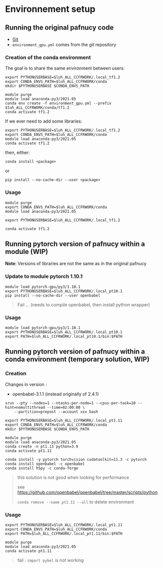 # Environnement setup

## Running the original pafnucy code

* [Git](https://gitlab.com/cheminfIBB/pafnucy)
* `environment_gpu.yml` comes from the git repository

### Creation of the conda environment

The goal is to share the same environment between users:

```
export PYTHONUSERBASE=$luh_ALL_CCFRWORK/.local_tf1.2
export CONDA_ENVS_PATH=$luh_ALL_CCFRWORK/conda
mkdir $PYTHONUSERBASE $CONDA_ENVS_PATH

module purge
module load anaconda-py3/2021.05
conda env create -f environment_gpu.yml --prefix $luh_ALL_CCFRWORK/conda/tf1.2
conda activate tf1.2
```

If we ever need to add some libraries:

```
export PYTHONUSERBASE=$luh_ALL_CCFRWORK/.local_tf1.2
export CONDA_ENVS_PATH=$luh_ALL_CCFRWORK/conda
module load anaconda-py3/2021.05
conda activate tf1.2
```

then, either:

```
conda install <package>
```

or 

```
pip install --no-cache-dir --user <package>
```

### Usage 


```
module purge
export CONDA_ENVS_PATH=$luh_ALL_CCFRWORK/conda
module load anaconda-py3/2021.05

export PYTHONUSERBASE=$luh_ALL_CCFRWORK/.local_tf1.2

conda activate tf1.2
```

## Running pytorch version of pafnucy within a module (WIP)

**Note**: Versions of libraries are not the same as in the original pafnucy

### Update to module pytorch 1.10.1

```commandline
module load pytorch-gpu/py3/1.10.1
export PYTHONUSERBASE=$luh_ALL_CCFRWORK/.local_pt10.1
pip install --no-cache-dir --user openbabel
```
> Fail ... (needs to compile openbabel, then install python wrapper)

### Usage

```commandline
module load pytorch-gpu/py3/1.10.1
export PYTHONUSERBASE=$luh_ALL_CCFRWORK/.local_pt10.1
export PATH=$luh_ALL_CCFRWORK/.local_pt10.1/bin:$PATH
```

## Running pytorch version of pafnucy within a conda environment (temporary solution, WIP)

### Creation

Changes in version :
* openbabel-3.1.1 (instead originally of 2.4.1)

```commandline
srun --pty --nodes=1 --ntasks-per-node=1 --cpus-per-task=10 --hint=nomultithread --time=02:00:00 \
    --partition=prepost --account xxx bash

export PYTHONUSERBASE=$luh_ALL_CCFRWORK/.local_pt1.11
export CONDA_ENVS_PATH=$luh_ALL_CCFRWORK/conda
mkdir $PYTHONUSERBASE $CONDA_ENVS_PATH

module purge
module load anaconda-py3/2021.05
conda create -n pt1.11 python=3.9
conda activate pt1.11

conda install -y pytorch torchvision cudatoolkit=11.3 -c pytorch
conda install openbabel -c openbabel
conda install h5py -c conda-forge
```

> this solution is not good when looking for performance
> 
> see https://github.com/openbabel/openbabel/tree/master/scripts/python
> 
> `conda remove --name pt1.11 --all` to delete environment

### Usage

```commandline
export PYTHONUSERBASE=$luh_ALL_CCFRWORK/.local_pt1.11
export CONDA_ENVS_PATH=$luh_ALL_CCFRWORK/conda
export PATH=$luh_ALL_CCFRWORK/.local_pt1.11/bin:$PATH

module purge
module load anaconda-py3/2021.05
conda activate pt1.11
```
> fail : `import pybel` is not working 
